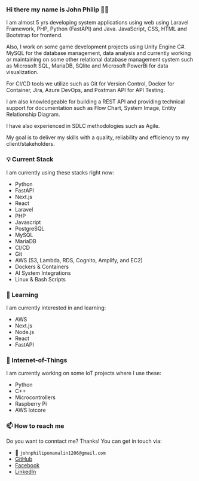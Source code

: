 ### Hi there my name is John Philip 👋😄

I am almost 5 yrs developing system applications using web using Laravel Framework, PHP, Python (FastAPI) and Java. JavaScript, CSS, HTML and Bootstrap for frontend. 

Also, I work on some game development projects using Unity Engine C#. MySQL for the database management, data analysis and currently working or maintaining on some other relational database management system such as Microsoft SQL, MariaDB, SQlite and Microsoft PowerBi for data visualization. 

For CI/CD tools we utilize such as Git for Version Control, Docker for Container, Jira, Azure DevOps, and Postman API for API Testing. 

I am also knowledgeable for building a REST API and providing technical support for documentation such as Flow Chart, System Image, Entity Relationship Diagram. 

I have also experienced in SDLC methodologies such as Agile. 

 My goal is to deliver my skills with a quality, reliability and efficiency to my client/stakeholders.

### :bulb: Current Stack

I am currently using these stacks right now:

- Python
- FastAPI
- Next.js
- React
- Laravel
- PHP
- Javascript
- PostgreSQL
- MySQL
- MariaDB
- CI/CD
- Git
- AWS (S3, Lambda, RDS, Cognito, Amplify, and EC2)
- Dockers & Containers
- AI System Integrations
- Linux & Bash Scripts

### :pencil: Learning

I am currently interested in and learning:

- AWS
- Next.js
- Node.js
- React
- FastAPI

### :robot: Internet-of-Things

I am currently working on some IoT projects where I use these:

- Python
- C++
- Microcontrollers
- Raspberry Pi
- AWS Iotcore

### 📫 How to reach me

Do you want to conntact me? Thanks!
You can get in touch via:

- :e-mail: `johnphilipomamalin1206@gmail.com`
- [GitHub](https://github.com/JPhlpL)
- [Facebook](https://www.facebook.com/JPhlpL)
- [LinkedIn](https://www.linkedin.com/in/jplominoque/)

